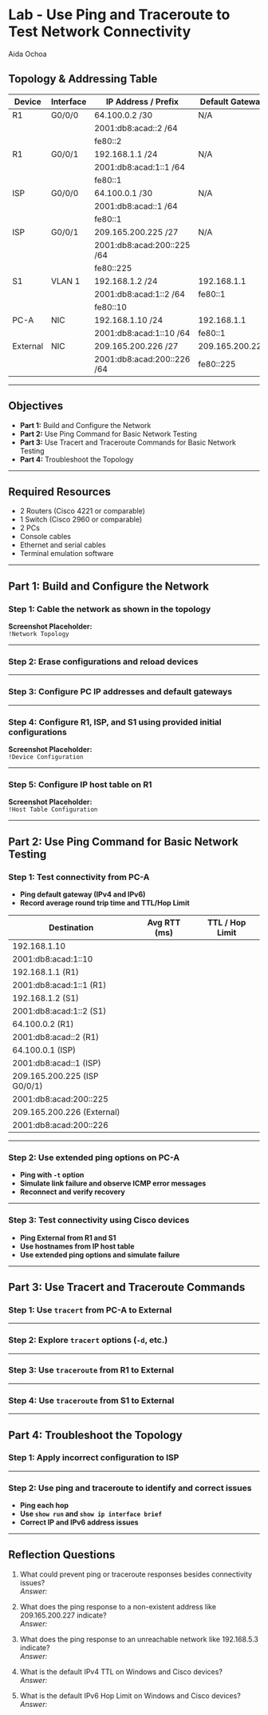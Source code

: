 # Lab - Use Ping and Traceroute to Test Network Connectivity
Aida Ochoa
## Topology & Addressing Table

| Device | Interface     | IP Address / Prefix         | Default Gateway     |
|--------|---------------|-----------------------------|---------------------|
| R1     | G0/0/0        | 64.100.0.2 /30              | N/A                 |
|        |               | 2001:db8:acad::2 /64        |                     |
|        |               | fe80::2                     |                     |
| R1     | G0/0/1        | 192.168.1.1 /24             | N/A                 |
|        |               | 2001:db8:acad:1::1 /64      |                     |
|        |               | fe80::1                     |                     |
| ISP    | G0/0/0        | 64.100.0.1 /30              | N/A                 |
|        |               | 2001:db8:acad::1 /64        |                     |
|        |               | fe80::1                     |                     |
| ISP    | G0/0/1        | 209.165.200.225 /27         | N/A                 |
|        |               | 2001:db8:acad:200::225 /64  |                     |
|        |               | fe80::225                   |                     |
| S1     | VLAN 1        | 192.168.1.2 /24             | 192.168.1.1         |
|        |               | 2001:db8:acad:1::2 /64      | fe80::1             |
|        |               | fe80::10                    |                     |
| PC-A   | NIC           | 192.168.1.10 /24            | 192.168.1.1         |
|        |               | 2001:db8:acad:1::10 /64     | fe80::1             |
| External | NIC         | 209.165.200.226 /27         | 209.165.200.225     |
|        |               | 2001:db8:acad:200::226 /64  | fe80::225           |

---

## Objectives

- **Part 1:** Build and Configure the Network  
- **Part 2:** Use Ping Command for Basic Network Testing  
- **Part 3:** Use Tracert and Traceroute Commands for Basic Network Testing  
- **Part 4:** Troubleshoot the Topology

---

## Required Resources

- 2 Routers (Cisco 4221 or comparable)  
- 1 Switch (Cisco 2960 or comparable)  
- 2 PCs  
- Console cables  
- Ethernet and serial cables  
- Terminal emulation software

---

## Part 1: Build and Configure the Network

### Step 1: Cable the network as shown in the topology

**Screenshot Placeholder:**  
`!Network Topology`

---

### Step 2: Erase configurations and reload devices

---

### Step 3: Configure PC IP addresses and default gateways

---

### Step 4: Configure R1, ISP, and S1 using provided initial configurations

**Screenshot Placeholder:**  
`!Device Configuration`

---

### Step 5: Configure IP host table on R1

**Screenshot Placeholder:**  
`!Host Table Configuration`

---

## Part 2: Use Ping Command for Basic Network Testing

### Step 1: Test connectivity from PC-A

- **Ping default gateway (IPv4 and IPv6)**  
- **Record average round trip time and TTL/Hop Limit**

| Destination                  | Avg RTT (ms) | TTL / Hop Limit |
|-----------------------------|--------------|-----------------|
| 192.168.1.10                |              |                 |
| 2001:db8:acad:1::10         |              |                 |
| 192.168.1.1 (R1)            |              |                 |
| 2001:db8:acad:1::1 (R1)     |              |                 |
| 192.168.1.2 (S1)            |              |                 |
| 2001:db8:acad:1::2 (S1)     |              |                 |
| 64.100.0.2 (R1)             |              |                 |
| 2001:db8:acad::2 (R1)       |              |                 |
| 64.100.0.1 (ISP)            |              |                 |
| 2001:db8:acad::1 (ISP)      |              |                 |
| 209.165.200.225 (ISP G0/0/1)|              |                 |
| 2001:db8:acad:200::225      |              |                 |
| 209.165.200.226 (External)  |              |                 |
| 2001:db8:acad:200::226      |              |                 |

---

### Step 2: Use extended ping options on PC-A

- **Ping with `-t` option**  
- **Simulate link failure and observe ICMP error messages**  
- **Reconnect and verify recovery**

---

### Step 3: Test connectivity using Cisco devices

- **Ping External from R1 and S1**  
- **Use hostnames from IP host table**  
- **Use extended ping options and simulate failure**

---

## Part 3: Use Tracert and Traceroute Commands

### Step 1: Use `tracert` from PC-A to External

---

### Step 2: Explore `tracert` options (`-d`, etc.)

---

### Step 3: Use `traceroute` from R1 to External

---

### Step 4: Use `traceroute` from S1 to External
---

## Part 4: Troubleshoot the Topology

### Step 1: Apply incorrect configuration to ISP

---

### Step 2: Use ping and traceroute to identify and correct issues

- **Ping each hop**  
- **Use `show run` and `show ip interface brief`**  
- **Correct IP and IPv6 address issues**

---

## Reflection Questions

1. What could prevent ping or traceroute responses besides connectivity issues?  
   _Answer:_  

2. What does the ping response to a non-existent address like 209.165.200.227 indicate?  
   _Answer:_  

3. What does the ping response to an unreachable network like 192.168.5.3 indicate?  
   _Answer:_  

4. What is the default IPv4 TTL on Windows and Cisco devices?  
   _Answer:_  

5. What is the default IPv6 Hop Limit on Windows and Cisco devices?  
   _Answer:_  
